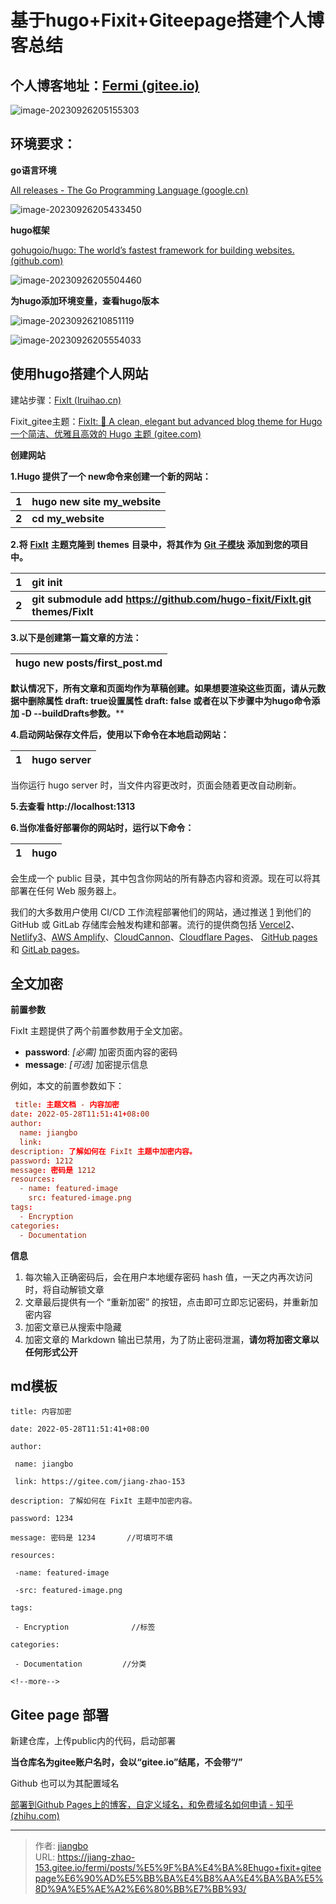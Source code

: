 # 基于hugo+Fixit+Giteepage搭建个人博客总结


<!--more-->

## 个人博客地址：[Fermi (gitee.io)](https://jiang-zhao-153.gitee.io/fermi/)

![image-20230926205155303](https://gitee.com/jiang-zhao-153/typora_images/raw/master/images/image-20230926205155303.png)

## **环境要求：**

**go语言环境**

[All releases - The Go Programming Language (google.cn)](https://golang.google.cn/dl/)

![image-20230926205433450](https://gitee.com/jiang-zhao-153/typora_images/raw/master/images/image-20230926205433450.png)

**hugo框架**

[gohugoio/hugo: The world’s fastest framework for building websites. (github.com)](https://github.com/gohugoio/hugo/releases/tag/v0.118.2)

![image-20230926205504460](https://gitee.com/jiang-zhao-153/typora_images/raw/master/images/image-20230926205504460.png)

**为hugo添加环境变量，查看hugo版本**

![image-20230926210851119](https://gitee.com/jiang-zhao-153/typora_images/raw/master/images/image-20230926210851119.png)

![image-20230926205554033](https://gitee.com/jiang-zhao-153/typora_images/raw/master/images/image-20230926205554033.png)

## **使用hugo搭建个人网站**

建站步骤：[FixIt (lruihao.cn)](https://fixit.lruihao.cn/zh-cn/)

Fixit_gitee主题：[FixIt: 🔧 A clean, elegant but advanced blog theme for Hugo 一个简洁、优雅且高效的 Hugo 主题 (gitee.com)](https://gitee.com/lruihao/FixIt)

**创建网站**

**1.Hugo 提供了一个 new命令来创建一个新的网站：**

| 1     | hugo new site  my_website |
| :---- | :------------------------ |
| **2** | **cd my_website**         |

**2.将** [**FixIt**](https://github.com/hugo-fixit/FixIt) **主题克隆到** **themes** **目录中，将其作为** [**Git 子模块**](https://git-scm.com/book/en/v2/Git-Tools-Submodules) **添加到您的项目中。**

| 1     | git init                                                     |
| ----- | :----------------------------------------------------------- |
| **2** | **git submodule add https://github.com/hugo-fixit/FixIt.git themes/FixIt** |

**3.以下是创建第一篇文章的方法：**

| hugo new posts/first_post.md |
| ---------------------------- |

**默认情况下，所有文章和页面均作为草稿创建。如果想要渲染这些页面，请从元数据中删除属性 draft: true设置属性 draft: false 或者在以下步骤中为hugo命令添加    -D   --buildDrafts参数。****

**4.启动网站保存文件后，使用以下命令在本地启动网站：**

| 1    | hugo server |
| ---- | ----------- |

当你运行 hugo server 时，当文件内容更改时，页面会随着更改自动刷新。

**5.去查看 http://localhost:1313**



**6.当你准备好部署你的网站时，运行以下命令：**

| 1    | hugo |
| ---- | ---- |

会生成一个 public 目录，其中包含你网站的所有静态内容和资源。现在可以将其部署在任何 Web 服务器上。

我们的大多数用户使用 CI/CD 工作流程部署他们的网站，通过推送 [1](https://fixit.lruihao.cn/zh-cn/documentation/getting-started/#fn:1) 到他们的 GitHub 或 GitLab 存储库会触发构建和部署。流行的提供商包括 [Vercel](https://vercel.com/)[2](https://fixit.lruihao.cn/zh-cn/documentation/getting-started/#fn:2)、[Netlify](https://www.netlify.com/)[3](https://fixit.lruihao.cn/zh-cn/documentation/getting-started/#fn:3)、[AWS Amplify](https://aws.amazon.com/cn/amplify/)、[CloudCannon](https://cloudcannon.com/)、[Cloudflare Pages](https://pages.cloudflare.com/)、 [GitHub pages](https://pages.github.com/) 和 [GitLab pages](https://docs.gitlab.com/ee/user/project/pages/)。



## **全文加密**

**前置参数**

FixIt 主题提供了两个前置参数用于全文加密。

- **password**: *[必需]* 加密页面内容的密码
- **message**: *[可选]* 加密提示信息

例如，本文的前置参数如下：

```toml
 title: 主题文档 - 内容加密
date: 2022-05-28T11:51:41+08:00
author:
  name: jiangbo
  link: 
description: 了解如何在 FixIt 主题中加密内容。
password: 1212
message: 密码是 1212
resources:
  - name: featured-image
    src: featured-image.png
tags:
  - Encryption
categories:
  - Documentation
```

**信息**

1. 每次输入正确密码后，会在用户本地缓存密码     hash 值，一天之内再次访问时，将自动解锁文章
2. 文章最后提供有一个 “重新加密”     的按钮，点击即可立即忘记密码，并重新加密内容
3. 加密文章已从搜索中隐藏
4. 加密文章的 Markdown     输出已禁用，为了防止密码泄漏，**请勿将加密文章以任何形式公开**

## **md模板**

```
title: 内容加密

date: 2022-05-28T11:51:41+08:00

author:

 name: jiangbo

 link: https://gitee.com/jiang-zhao-153

description: 了解如何在 FixIt 主题中加密内容。

password: 1234

message: 密码是 1234       //可填可不填

resources:

 -name: featured-image

 -src: featured-image.png

tags:

 - Encryption              //标签

categories:

 - Documentation         //分类

<!--more-->
```

## **Gitee page** **部署**

新建仓库，上传public内的代码，启动部署

**当仓库名为gitee账户名时，会以“gitee.io”结尾，不会带“/”**

Github 也可以为其配置域名

[部署到Github Pages上的博客，自定义域名，和免费域名如何申请 - 知乎 (zhihu.com)](https://zhuanlan.zhihu.com/p/142185293)


---

> 作者: [jiangbo](https://gitee.com/jiang-zhao-153)  
> URL: https://jiang-zhao-153.gitee.io/fermi/posts/%E5%9F%BA%E4%BA%8Ehugo+fixit+giteepage%E6%90%AD%E5%BB%BA%E4%B8%AA%E4%BA%BA%E5%8D%9A%E5%AE%A2%E6%80%BB%E7%BB%93/  

